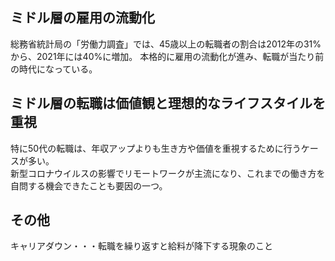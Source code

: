 ## ミドル層の雇用の流動化
総務省統計局の「労働力調査」では、45歳以上の転職者の割合は2012年の31%から、2021年には40%に増加。
本格的に雇用の流動化が進み、転職が当たり前の時代になっている。

## ミドル層の転職は価値観と理想的なライフスタイルを重視
特に50代の転職は、年収アップよりも生き方や価値を重視するために行うケースが多い。<br>
新型コロナウイルスの影響でリモートワークが主流になり、これまでの働き方を自問する機会できたことも要因の一つ。

## その他
キャリアダウン・・・転職を繰り返すと給料が降下する現象のこと
